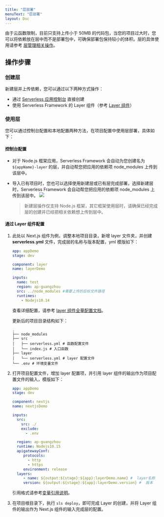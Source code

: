 ```yaml
---
title: "层部署"
menuText: "层部署"
layout: Doc
---
```


<!-- TODO: 更新 Layer 说明 -->

由于云函数限制，目前只支持上传小于 50MB 的代码包，当您的项目过大时，您可以将依赖放在层中而不是部署包中，可确保部署包保持较小的体积。层的具体使用请参考 [层管理相关操作](https://cloud.tencent.com/document/product/583/45760)。

## 操作步骤

### 创建层

新建层并上传依赖，您可以通过以下两种方式操作：

- 通过 [Serverless 应用控制台](https://console.cloud.tencent.com/ssr) 直接创建
- 使用 Serverless Framework 的 Layer 组件（参考 [Layer 组件](https://cloud.tencent.com/document/product/1154/45874)）

### 使用层

您可以通过控制台配置和本地配置两种方法，在项目配置中使用层部署，具体如下：

#### 控制台配置

- 对于 Node.js 框架应用，Serverless Framework 会自动为您创建名为 `${appName}-layer` 的层，并自动帮您把应用的依赖项 node_modules 上传到该层中。
- 导入已有项目时，您也可以选择使用新建层或已有层完成部署，选择新建层时，Serverless Framework 会自动帮您把应用的依赖项 node_modules 上传到该层中。
  ![](https://main.qcloudimg.com/raw/faa03a285b9d5ee56541bd8f4d71be79.png)

  > 新建层操作仅支持 Node.js 框架，其它框架使用层时，请确保已经完成层的创建并已经把相关依赖想上传到层中。

#### 通过 Layer 组件配置

1. 此处以 Next.js 组件为例，调整本地项目目录，新增 layer 文件夹，并创建 **serverless.yml** 文件，完成层的名称与版本配置，yml 模版如下：

   ```yml
   app: appDemo
   stage: dev

   component: layer
   name: layerDemo

   inputs:
     name: test
     region: ap-guangzhou
     src: ../node_modules #需要上传的目标文件路径
     runtimes:
       - Nodejs10.14
   ```

   查看详细配置，请参考 [layer 组件全量配置文档](https://github.com/serverless-components/tencent-layer/blob/master/docs/configure.md)。

   更新后的项目目录结构如下：

   ```
   .
   ├── node_modules
   ├── src
   │   ├── serverless.yml # 函数配置文件
   │   └── index.js # 入口函数
   ├── layer
   │   └── serverless.yml # layer 配置文件
   └── .env # 环境变量文件
   ```

2. 打开项目配置文件，增加 layer 配置项，并引用 layer 组件的输出作为项目配置文件的输入，模版如下：

   ```yml
   app: appDemo
   stage: dev

   component: nextjs
   name: nextjsDemo

   inputs:
     src:
       src: ./
       exclude:
         - .env

     region: ap-guangzhou
     runtime: Nodejs10.15
     apigatewayConf:
        protocols:
          - http
          - https
        environment: release
     layers:
        - name: ${output:${stage}:${app}:layerDemo.name} #  layer名称
        version: ${output:${stage}:${app}:layerDemo.version} #  版本
   ```

   引用格式请参考[变量引用说明](https://github.com/AprilJC/Serverless-Framework-Docs/blob/main/docs/%E5%87%BD%E6%95%B0%E5%BA%94%E7%94%A8%E5%BC%80%E5%8F%91/%E6%9E%84%E5%BB%BA%E5%BA%94%E7%94%A8.md#%E5%8F%98%E9%87%8F%E5%BC%95%E7%94%A8%E8%AF%B4%E6%98%8E)。

3. 在项目根目录下，执行 `sls deploy`，即可完成 Layer 的创建，并将 Layer 组件的输出作为 Next.js 组件的输入完成层的配置。
